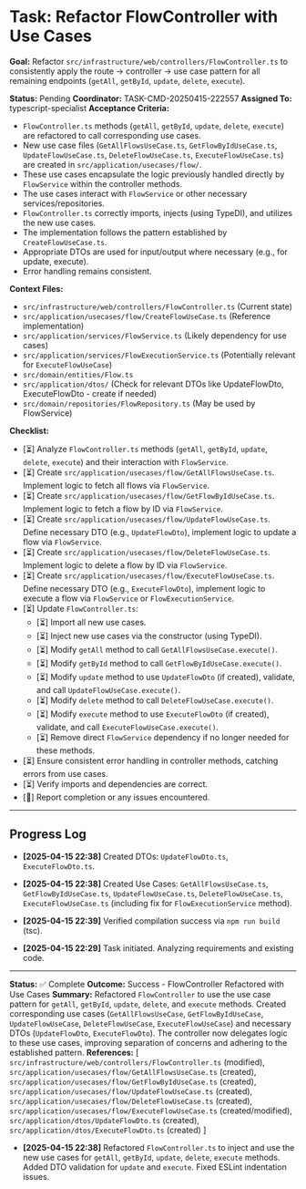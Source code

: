 # Task: Refactor FlowController with Use Cases

**Goal:** Refactor `src/infrastructure/web/controllers/FlowController.ts` to consistently apply the route -> controller -> use case pattern for all remaining endpoints (`getAll`, `getById`, `update`, `delete`, `execute`).

**Status:** Pending
**Coordinator:** TASK-CMD-20250415-222557
**Assigned To:** typescript-specialist
**Acceptance Criteria:**
*   `FlowController.ts` methods (`getAll`, `getById`, `update`, `delete`, `execute`) are refactored to call corresponding use cases.
*   New use case files (`GetAllFlowsUseCase.ts`, `GetFlowByIdUseCase.ts`, `UpdateFlowUseCase.ts`, `DeleteFlowUseCase.ts`, `ExecuteFlowUseCase.ts`) are created in `src/application/usecases/flow/`.
*   These use cases encapsulate the logic previously handled directly by `FlowService` within the controller methods.
*   The use cases interact with `FlowService` or other necessary services/repositories.
*   `FlowController.ts` correctly imports, injects (using TypeDI), and utilizes the new use cases.
*   The implementation follows the pattern established by `CreateFlowUseCase.ts`.
*   Appropriate DTOs are used for input/output where necessary (e.g., for update, execute).
*   Error handling remains consistent.

**Context Files:**
*   `src/infrastructure/web/controllers/FlowController.ts` (Current state)
*   `src/application/usecases/flow/CreateFlowUseCase.ts` (Reference implementation)
*   `src/application/services/FlowService.ts` (Likely dependency for use cases)
*   `src/application/services/FlowExecutionService.ts` (Potentially relevant for `ExecuteFlowUseCase`)
*   `src/domain/entities/Flow.ts`
*   `src/application/dtos/` (Check for relevant DTOs like UpdateFlowDto, ExecuteFlowDto - create if needed)
*   `src/domain/repositories/FlowRepository.ts` (May be used by FlowService)

**Checklist:**
- [⏳] Analyze `FlowController.ts` methods (`getAll`, `getById`, `update`, `delete`, `execute`) and their interaction with `FlowService`.
- [⏳] Create `src/application/usecases/flow/GetAllFlowsUseCase.ts`. Implement logic to fetch all flows via `FlowService`.
- [⏳] Create `src/application/usecases/flow/GetFlowByIdUseCase.ts`. Implement logic to fetch a flow by ID via `FlowService`.
- [⏳] Create `src/application/usecases/flow/UpdateFlowUseCase.ts`. Define necessary DTO (e.g., `UpdateFlowDto`), implement logic to update a flow via `FlowService`.
- [⏳] Create `src/application/usecases/flow/DeleteFlowUseCase.ts`. Implement logic to delete a flow by ID via `FlowService`.
- [⏳] Create `src/application/usecases/flow/ExecuteFlowUseCase.ts`. Define necessary DTO (e.g., `ExecuteFlowDto`), implement logic to execute a flow via `FlowService` or `FlowExecutionService`.
- [⏳] Update `FlowController.ts`:
    - [⏳] Import all new use cases.
    - [⏳] Inject new use cases via the constructor (using TypeDI).
    - [⏳] Modify `getAll` method to call `GetAllFlowsUseCase.execute()`.
    - [⏳] Modify `getById` method to call `GetFlowByIdUseCase.execute()`.
    - [⏳] Modify `update` method to use `UpdateFlowDto` (if created), validate, and call `UpdateFlowUseCase.execute()`.
    - [⏳] Modify `delete` method to call `DeleteFlowUseCase.execute()`.
    - [⏳] Modify `execute` method to use `ExecuteFlowDto` (if created), validate, and call `ExecuteFlowUseCase.execute()`.
    - [⏳] Remove direct `FlowService` dependency if no longer needed for these methods.
- [⏳] Ensure consistent error handling in controller methods, catching errors from use cases.
- [⏳] Verify imports and dependencies are correct.
- [📣] Report completion or any issues encountered.

---

## Progress Log
- **[2025-04-15 22:38]** Created DTOs: `UpdateFlowDto.ts`, `ExecuteFlowDto.ts`.

- **[2025-04-15 22:38]** Created Use Cases: `GetAllFlowsUseCase.ts`, `GetFlowByIdUseCase.ts`, `UpdateFlowUseCase.ts`, `DeleteFlowUseCase.ts`, `ExecuteFlowUseCase.ts` (including fix for `FlowExecutionService` method).
- **[2025-04-15 22:39]** Verified compilation success via `npm run build` (tsc).
- **[2025-04-15 22:29]** Task initiated. Analyzing requirements and existing code.

---

**Status:** ✅ Complete
**Outcome:** Success - FlowController Refactored with Use Cases
**Summary:** Refactored `FlowController` to use the use case pattern for `getAll`, `getById`, `update`, `delete`, and `execute` methods. Created corresponding use cases (`GetAllFlowsUseCase`, `GetFlowByIdUseCase`, `UpdateFlowUseCase`, `DeleteFlowUseCase`, `ExecuteFlowUseCase`) and necessary DTOs (`UpdateFlowDto`, `ExecuteFlowDto`). The controller now delegates logic to these use cases, improving separation of concerns and adhering to the established pattern.
**References:** [
  `src/infrastructure/web/controllers/FlowController.ts` (modified),
  `src/application/usecases/flow/GetAllFlowsUseCase.ts` (created),
  `src/application/usecases/flow/GetFlowByIdUseCase.ts` (created),
  `src/application/usecases/flow/UpdateFlowUseCase.ts` (created),
  `src/application/usecases/flow/DeleteFlowUseCase.ts` (created),
  `src/application/usecases/flow/ExecuteFlowUseCase.ts` (created/modified),
  `src/application/dtos/UpdateFlowDto.ts` (created),
  `src/application/dtos/ExecuteFlowDto.ts` (created)
]
- **[2025-04-15 22:38]** Refactored `FlowController.ts` to inject and use the new use cases for `getAll`, `getById`, `update`, `delete`, `execute` methods. Added DTO validation for `update` and `execute`. Fixed ESLint indentation issues.